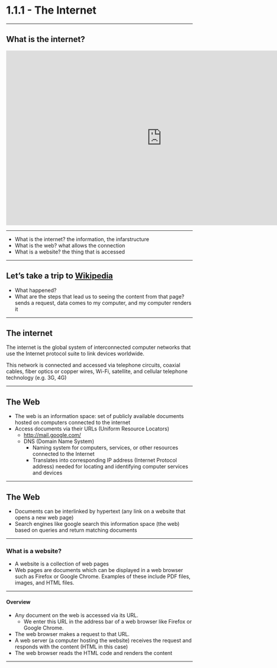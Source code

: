 # 1.1.1 - The Internet

---

## What is the internet?


<iframe width="840" height="472" src="https://www.youtube.com/embed/iDbyYGrswtg" frameborder="0" allowfullscreen></iframe>

---

- What is the internet? the information, the infarstructure
- What is the web? what allows the connection
- What is a website? the thing that is accessed

---

## Let’s take a trip to [Wikipedia](https://en.wikipedia.org/wiki/Montreal)

- What happened?
- What are the steps that lead us to seeing the content from that page? sends a request, data comes to my computer, and my computer renders it

---

## The internet

The internet is the global system of interconnected computer networks that use the Internet protocol suite to link devices worldwide.

This network is connected and accessed via telephone circuits, coaxial cables, fiber optics or copper wires, Wi-Fi, satellite, and cellular telephone technology (e.g. 3G, 4G)

---

## The Web

- The web is an information space: set of publicly available documents hosted on computers connected to the internet
- Access documents via their URLs (Uniform Resource Locators)
    - http://mail.google.com/
    - DNS (Domain Name System)
        - Naming system for computers, services, or other resources connected to the Internet
        - Translates into corresponding IP address (Internet Protocol address) needed for locating and identifying computer services and devices

---

## The Web

- Documents can be interlinked by hypertext (any link on a website that opens a new web page)
- Search engines like google search this information space (the web) based on queries and return matching documents

---

### What is a website?

- A website is a collection of web pages
- Web pages are documents which can be displayed in a web browser such as Firefox or Google Chrome. Examples of these include PDF files, images, and HTML files.

---

#### Overview

- Any document on the web is accessed via its URL.
    - We enter this URL in the address bar of a web browser like Firefox or Google Chrome.
- The web browser makes a request to that URL.
- A web server (a computer hosting the website) receives the request and responds with the content (HTML in this case)
- The web browser reads the HTML code and renders the content

---
